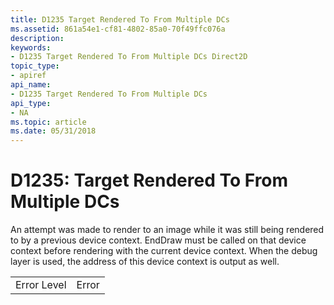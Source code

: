 ```yaml
---
title: D1235 Target Rendered To From Multiple DCs
ms.assetid: 861a54e1-cf81-4802-85a0-70f49ffc076a
description: 
keywords:
- D1235 Target Rendered To From Multiple DCs Direct2D
topic_type:
- apiref
api_name:
- D1235 Target Rendered To From Multiple DCs
api_type:
- NA
ms.topic: article
ms.date: 05/31/2018
---
```


# D1235: Target Rendered To From Multiple DCs

An attempt was made to render to an image while it was still being rendered to by a previous device context. EndDraw must be called on that device context before rendering with the current device context. When the debug layer is used, the address of this device context is output as well.



|             |       |
|-------------|-------|
| Error Level | Error |



 

 

 





